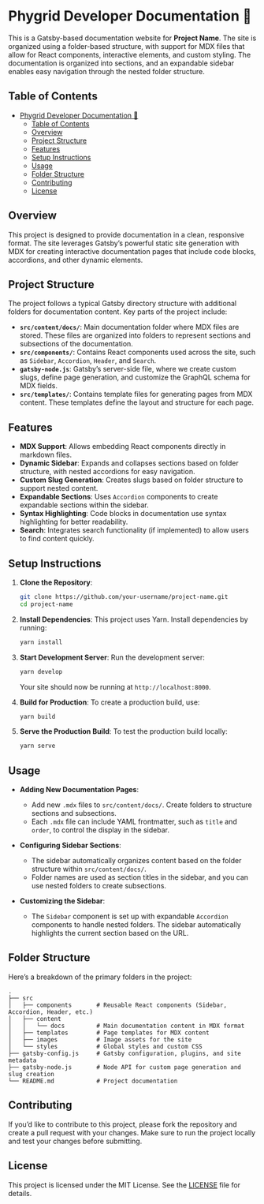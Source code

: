# Phygrid Developer Documentation 🚀

This is a Gatsby-based documentation website for **Project Name**. The site is organized using a folder-based structure, with support for MDX files that allow for React components, interactive elements, and custom styling. The documentation is organized into sections, and an expandable sidebar enables easy navigation through the nested folder structure.

## Table of Contents

- [Phygrid Developer Documentation 🚀](#phygrid-developer-documentation-)
  - [Table of Contents](#table-of-contents)
  - [Overview](#overview)
  - [Project Structure](#project-structure)
  - [Features](#features)
  - [Setup Instructions](#setup-instructions)
  - [Usage](#usage)
  - [Folder Structure](#folder-structure)
  - [Contributing](#contributing)
  - [License](#license)

## Overview

This project is designed to provide documentation in a clean, responsive format. The site leverages Gatsby’s powerful static site generation with MDX for creating interactive documentation pages that include code blocks, accordions, and other dynamic elements.

## Project Structure

The project follows a typical Gatsby directory structure with additional folders for documentation content. Key parts of the project include:

- **`src/content/docs/`**: Main documentation folder where MDX files are stored. These files are organized into folders to represent sections and subsections of the documentation.
- **`src/components/`**: Contains React components used across the site, such as `Sidebar`, `Accordion`, `Header`, and `Search`.
- **`gatsby-node.js`**: Gatsby’s server-side file, where we create custom slugs, define page generation, and customize the GraphQL schema for MDX fields.
- **`src/templates/`**: Contains template files for generating pages from MDX content. These templates define the layout and structure for each page.

## Features

- **MDX Support**: Allows embedding React components directly in markdown files.
- **Dynamic Sidebar**: Expands and collapses sections based on folder structure, with nested accordions for easy navigation.
- **Custom Slug Generation**: Creates slugs based on folder structure to support nested content.
- **Expandable Sections**: Uses `Accordion` components to create expandable sections within the sidebar.
- **Syntax Highlighting**: Code blocks in documentation use syntax highlighting for better readability.
- **Search**: Integrates search functionality (if implemented) to allow users to find content quickly.

## Setup Instructions

1. **Clone the Repository**:

   ```bash
   git clone https://github.com/your-username/project-name.git
   cd project-name
   ```

2. **Install Dependencies**:
   This project uses Yarn. Install dependencies by running:

   ```bash
   yarn install
   ```

3. **Start Development Server**:
   Run the development server:

   ```bash
   yarn develop
   ```

   Your site should now be running at `http://localhost:8000`.

4. **Build for Production**:
   To create a production build, use:

   ```bash
   yarn build
   ```

5. **Serve the Production Build**:
   To test the production build locally:
   ```bash
   yarn serve
   ```

## Usage

- **Adding New Documentation Pages**:

  - Add new `.mdx` files to `src/content/docs/`. Create folders to structure sections and subsections.
  - Each `.mdx` file can include YAML frontmatter, such as `title` and `order`, to control the display in the sidebar.

- **Configuring Sidebar Sections**:

  - The sidebar automatically organizes content based on the folder structure within `src/content/docs/`.
  - Folder names are used as section titles in the sidebar, and you can use nested folders to create subsections.

- **Customizing the Sidebar**:
  - The `Sidebar` component is set up with expandable `Accordion` components to handle nested folders. The sidebar automatically highlights the current section based on the URL.

## Folder Structure

Here’s a breakdown of the primary folders in the project:

```
.
├── src
│   ├── components       # Reusable React components (Sidebar, Accordion, Header, etc.)
│   ├── content
│   │   └── docs         # Main documentation content in MDX format
│   ├── templates        # Page templates for MDX content
│   ├── images           # Image assets for the site
│   └── styles           # Global styles and custom CSS
├── gatsby-config.js     # Gatsby configuration, plugins, and site metadata
├── gatsby-node.js       # Node API for custom page generation and slug creation
└── README.md            # Project documentation
```

## Contributing

If you’d like to contribute to this project, please fork the repository and create a pull request with your changes. Make sure to run the project locally and test your changes before submitting.

## License

This project is licensed under the MIT License. See the [LICENSE](./LICENSE) file for details.
